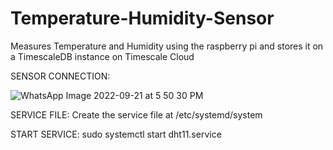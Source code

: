 # Temperature-Humidity-Sensor
Measures Temperature and Humidity using the raspberry pi and stores it on a TimescaleDB instance on Timescale Cloud

SENSOR CONNECTION:

![WhatsApp Image 2022-09-21 at 5 50 30 PM](https://user-images.githubusercontent.com/90838774/191502777-ea4d5386-1669-4e7d-bd04-bc3f82c806de.jpeg)


SERVICE FILE:
Create the service file at /etc/systemd/system

START SERVICE:
sudo systemctl start dht11.service
